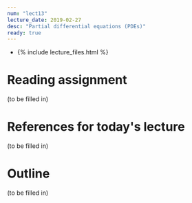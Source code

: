 ```yaml
---
num: "lect13"
lecture_date: 2019-02-27
desc: "Partial differential equations (PDEs)"
ready: true
---
```


* {% include lecture_files.html %}

# Reading assignment

(to be filled in)

# References for today's lecture

(to be filled in)

# Outline

(to be filled in)
